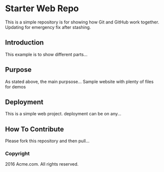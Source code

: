 # Starter Web Repo

This is a simple repository is for showing how Git and GitHub work together.
Updating for emergency fix after stashing.

## Introduction

This example is to show different parts...

## Purpose

As stated above, the main purpsose...
Sample website with plenty of files for demos

## Deployment

This is a simple web project. deployment can be on any...

## How To Contribute

Please fork this repository and then pull...

### Copyright

2016 Acme.com. All rights reserved.

